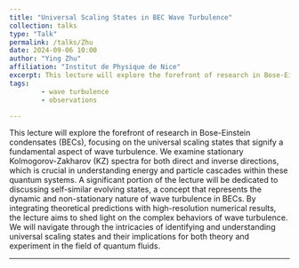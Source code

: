 ```yaml
---
title: "Universal Scaling States in BEC Wave Turbulence"
collection: talks
type: "Talk"
permalink: /talks/Zhu
date: 2024-09-06 10:00
author: "Ying Zhu" 
affiliation: "Institut de Physique de Nice"
excerpt: This lecture will explore the forefront of research in Bose-Einstein condensates, focusing on the universal scaling states that signify a fundamental aspect of wave turbulence.
tags: 
        - wave turbulence
        - observations

---
```


This lecture will explore the forefront of research in Bose-Einstein condensates (BECs), focusing on the universal scaling states that signify a fundamental aspect of wave turbulence. We examine stationary Kolmogorov-Zakharov (KZ) spectra for both direct and inverse directions, which is crucial in understanding energy and particle cascades within these quantum systems. A significant portion of the lecture will be dedicated to discussing self-similar evolving states, a concept that represents the dynamic and non-stationary nature of wave turbulence in BECs.
By integrating theoretical predictions with high-resolution numerical results, the lecture aims to shed light on the complex behaviors of wave turbulence. We will navigate through the intricacies of identifying and understanding universal scaling states and their implications for both theory and experiment in the field of quantum fluids.

---

